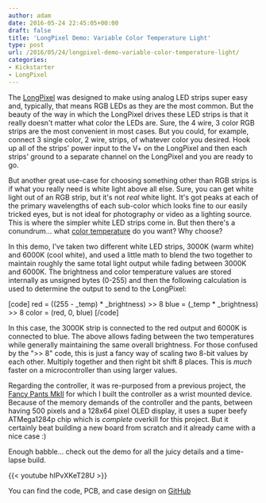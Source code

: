 ```yaml
---
author: adam
date: 2016-05-24 22:45:05+00:00
draft: false
title: 'LongPixel Demo: Variable Color Temperature Light'
type: post
url: /2016/05/24/longpixel-demo-variable-color-temperature-light/
categories:
- Kickstarter
- LongPixel
---
```


The [LongPixel](/LongPixel) was designed to make using analog LED strips super easy and, typically, that means RGB LEDs as they are the most common. But the beauty of the way in which the LongPixel drives these LED strips is that it really doesn't matter what color the LEDs are. Sure, the 4 wire, 3 color RGB strips are the most convenient in most cases. But you could, for example, connect 3 single color, 2 wire, strips, of whatever color you desired. Hook up all of the strips' power input to the V+ on the LongPixel and then each strips' ground to a separate channel on the LongPixel and you are ready to go.

But another great use-case for choosing something other than RGB strips is if what you really need is white light above all else. Sure, you can get white light out of an RGB strip, but it's not _real_ white light. It's got peaks at each of the primary wavelengths of each sub-color which looks fine to our easily tricked eyes, but is not ideal for photography or video as a lighting source. This is where the simpler white LED strips come in. But then there's a conundrum... what [color temperature](https://en.wikipedia.org/wiki/Color_temperature) do you want? Why choose?

In this demo, I've taken two different white LED strips, 3000K (warm white) and 6000K (cool white), and used a little math to blend the two together to maintain roughly the same total light output while fading between 3000K and 6000K. The brightness and color temperature values are stored internally as unsigned bytes (0-255) and then the following calculation is used to determine the output to send to the LongPixel:

[code]
red = ((255 - _temp) * _brightness) >> 8
blue = (_temp * _brightness) >> 8
color = (red, 0, blue)
[/code]

In this case, the 3000K strip is connected to the red output and 6000K is connected to blue. The above allows fading between the two temperatures while generally maintaining the same overall brightness. For those confused by the ">> 8" code, this is just a fancy way of scaling two 8-bit values by each other. Multiply together and then right bit shift 8 places. This is _much_ faster on a microcontroller than using larger values.

Regarding the controller, it was re-purposed from a previous project, the [Fancy Pants MkII](/nc-maker-faire-2014/) for which I built the controller as a wrist mounted device. Because of the memory demands of the controller and the pants, between having 500 pixels and a 128x64 pixel OLED display, it uses a super beefy ATMega1284p chip which is _complete_ overkill for this project. But it certainly beat building a new board from scratch and it already came with a nice case :)

Enough babble... check out the demo for all the juicy details and a time-lapse build.

{{< youtube hIPvXKeT28U >}}

You can find the code, PCB, and case design on [GitHub](https://github.com/ManiacalLabs/VariableColorTempLight/)
